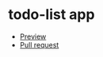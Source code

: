 # todo-list app

* [Preview](https://vladikcoder.github.io/todo-list-react/)
* [Pull request](https://github.com/vladikcoder/todo-list-react/pull/1/files)
